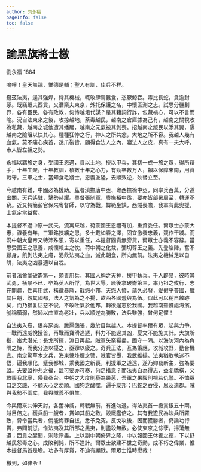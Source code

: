 ```yaml
---
author: 刘永福
pageInfo: false
toc: false
---
```


<div class="heti heti--vertical">

# 諭黑旗將士檄

劉永福 1884

嗚呼！皇天無親，惟德是輔；聖人有訓，佳兵不祥。

蠢茲法夷，逞其強焊，恃其機械，輒敢肆焉蠶食，恣厥鯨吞。毒比長蛇，貪逾封豕。既竊踞夫西貢，又潛窺夫東京，外托保護之名，中懷叵測之志。試思分疆劃界，各有臣民，各有政教，何恃越俎代謀？是其藉詞行詐，包藏禍心，可以不言而喻。況自法東來之後，攻掠越地，荼毒越民，越南之倉庫據為己有，越南之關稅收為私藏，越南之城他遭其蟠踞，越南之元氣被其剝喪。招越南之叛民以添其翼，隳越南之險阻以快其心。種種狂悖之行，神人之所共忿，大地之所不容。我越人幾有血氣，莫不痛心疾首，透爪裂皆，願得食法人之內，寢法人之皮，真有一夫大呼，市人皆左袒之勢。

永福以羈旅之身，受國王恩遇，資以土地，授以甲兵，其初一成一旅之眾，得所藉手，十年生聚，十年教訓，積數十年之心力，有勁卒數万人，賴以保障東南，用資戰守。三軍之士，當知食毛踐士，恩義並隆，去順效逆，殃替立至。

今越南有難，中國必為援助。茲者滇撫唐中丞、粵西撫徐中丞，同率兵百萬，分道出關，天兵遙駐，擊勢赫耀。粵督張制軍、粵撫裕中丞，要亦皆部暑周至，轉運不窮。近又特簡彭官保來粵督師，以守為戰。韓範坐鎮，西賊喪贍，我軍有此奧援，士氣定當益奮。

本提督不過中原一武夫，流寓來越，荷蒙國王恩禮有加，重資委任。爾眾士亦蒙大惠，祿養有年，三軍銘挾纊之恩，多士戴如春之澤，固宜激發忠義，競作干城。而況中朝大皇帝又特沛殊恩，寄以重任，本提督固責無旁貸，爾眾士亦義不容辭。當思受國王之恩養，咸懷報主之忱，荷中朝之化裁，彌切尊王之義。先登陷陣，奮不顧身，飢剝法夷之膚，渴飲法夷之血，滅此朝食，所向無前。法夷之機械足以自阱，法夷之凶暴適以自戕。

前者法酋拿破崙第一，頗善用兵，其國人稱之天神，援甲執兵。千人辟易，彼時其武勇，橫暴不已，卒為英人所俘，為世大辱。厥後拿破崙第三，率乃祖之攸行，志在開疆，性喜用武，橫徵暴厥，戢怨小邦，天怨人憤，蘊久必發，爰假乎普國，殲其巨魁，毀其國都，法人之氣為之不揚，歐西各國羞與為伍。似此可以稍自斂跡矣，而乃猶复怙惡不俊，不敢吐氣於他邦，轉欲逞志於我國。我越南雖僻處海濱，號稱積弱，然師以曲直為老壯，兵以順逆為勝敗，法兵雖強，曾何足懼！

自法夷入寇，狠奔豕突，跋扈鴟張，幾於目無越人。本提督率爾有眾，起與力爭，一戰而遠威悅授首，再戰而寶滑逃遁，科力不能逞其凶，夏文不能施其計。大旗所指，蚩尤潛光：長戈所揮，淵日再起。賊軍矢窮糧盡，困守一隅。以海防河內為負隅之恃，而我分道以擾之，亟肄以疲之。奇兵正法，互為策應，攻城攻野，動合機宜。南定驚草木之兵，海東懍烽煙之警，賊官皆墨，我武維揚。法夷猶敢執迷不悟，逼我順化，蹙我都城，乘我國之新喪，利援軍之道遠，遂乃抑勒新主，強為要盟。夫要盟神弗之福，盟可要亦可寒，何足措意？而法夷自為得志，益复驕橫，又敢窺我北寧，侵我桑台。中朝之大度則藐為畏葸，吾軍之果毅則視若仇警。不恤眾口之交譏，不顧天心之勿順。國狗之酸噬，遍乎友邦；巴蛇之吞侵，思及遠郡。賊與我勢不兩立，我與賊義不俱生。

今與爾來共伸天討，各奮神威，轉戰無前，有進勿退。得法夷首一級賞銀五十兩，賊目倍之。獲兵船一艘者，賞如其船之數，毀鐵艦倍之。其有我遊民為法兵所羅致，脅令當兵者，倘能悔罪自拔，悉予免究。反戈攻後，因而獲勝者，仍論功行賞，弗問前愆。惟法夷及其所部之黑夷，則盡殺無赦。必使東京之馀孽，掃蕩無遺；西貢之腥聞，湔除淨盡。上以副中朝倚畀之隆，中以報國王休養之德，下以舒越民怨毒之心。成敗利鈍，所不遑計。爾眾士欲建不世之奇勳，成不朽之偉業，惟木提督馬首是瞻。功多有厚賞，不迪有顯戮。爾眾士惟時懋哉！

檄到，如律令！

</div>
